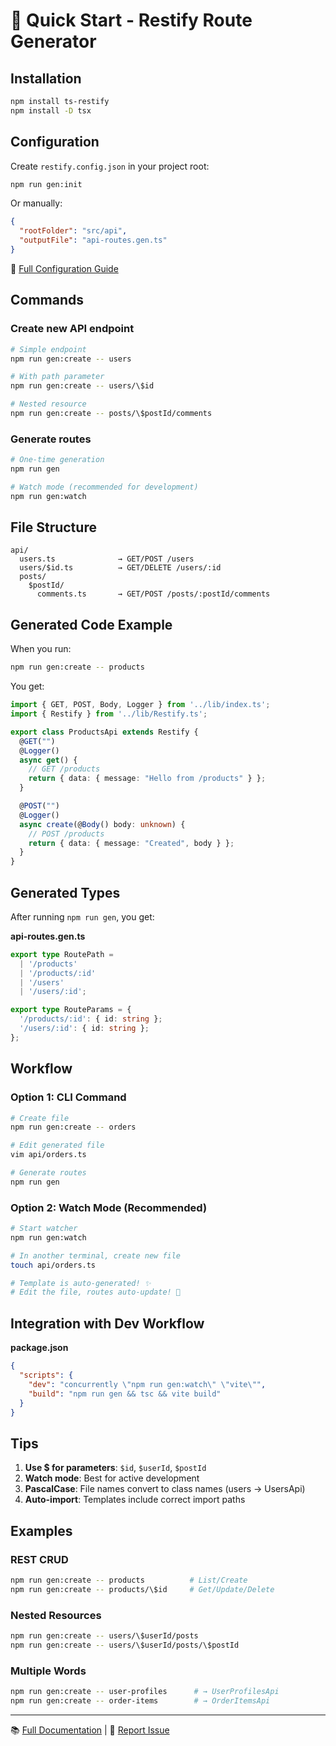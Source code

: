 # 🚀 Quick Start - Restify Route Generator

## Installation

```bash
npm install ts-restify
npm install -D tsx
```

## Configuration

Create `restify.config.json` in your project root:

```bash
npm run gen:init
```

Or manually:

```json
{
  "rootFolder": "src/api",
  "outputFile": "api-routes.gen.ts"
}
```

📖 [Full Configuration Guide](./CONFIG.md)

## Commands

### Create new API endpoint
```bash
# Simple endpoint
npm run gen:create -- users

# With path parameter
npm run gen:create -- users/\$id

# Nested resource
npm run gen:create -- posts/\$postId/comments
```

### Generate routes
```bash
# One-time generation
npm run gen

# Watch mode (recommended for development)
npm run gen:watch
```

## File Structure

```
api/
  users.ts              → GET/POST /users
  users/$id.ts          → GET/DELETE /users/:id
  posts/
    $postId/
      comments.ts       → GET/POST /posts/:postId/comments
```

## Generated Code Example

When you run:
```bash
npm run gen:create -- products
```

You get:
```typescript
import { GET, POST, Body, Logger } from '../lib/index.ts';
import { Restify } from '../lib/Restify.ts';

export class ProductsApi extends Restify {
  @GET("")
  @Logger()
  async get() {
    // GET /products
    return { data: { message: "Hello from /products" } };
  }

  @POST("")
  @Logger()
  async create(@Body() body: unknown) {
    // POST /products
    return { data: { message: "Created", body } };
  }
}
```

## Generated Types

After running `npm run gen`, you get:

**api-routes.gen.ts**
```typescript
export type RoutePath = 
  | '/products'
  | '/products/:id'
  | '/users'
  | '/users/:id';

export type RouteParams = {
  '/products/:id': { id: string };
  '/users/:id': { id: string };
};
```

## Workflow

### Option 1: CLI Command
```bash
# Create file
npm run gen:create -- orders

# Edit generated file
vim api/orders.ts

# Generate routes
npm run gen
```

### Option 2: Watch Mode (Recommended)
```bash
# Start watcher
npm run gen:watch

# In another terminal, create new file
touch api/orders.ts

# Template is auto-generated! ✨
# Edit the file, routes auto-update! 🔄
```

## Integration with Dev Workflow

**package.json**
```json
{
  "scripts": {
    "dev": "concurrently \"npm run gen:watch\" \"vite\"",
    "build": "npm run gen && tsc && vite build"
  }
}
```

## Tips

1. **Use $ for parameters**: `$id`, `$userId`, `$postId`
2. **Watch mode**: Best for active development
3. **PascalCase**: File names convert to class names (users → UsersApi)
4. **Auto-import**: Templates include correct import paths

## Examples

### REST CRUD
```bash
npm run gen:create -- products          # List/Create
npm run gen:create -- products/\$id     # Get/Update/Delete
```

### Nested Resources
```bash
npm run gen:create -- users/\$userId/posts
npm run gen:create -- users/\$userId/posts/\$postId
```

### Multiple Words
```bash
npm run gen:create -- user-profiles      # → UserProfilesApi
npm run gen:create -- order-items        # → OrderItemsApi
```

---

📚 [Full Documentation](./ROUTE_GENERATOR.md) | 🐛 [Report Issue](https://github.com/emilov2501/restify/issues)
